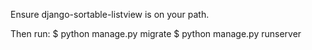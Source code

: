 Ensure django-sortable-listview is on your path.

Then run:
  $ python manage.py migrate
  $ python manage.py runserver
